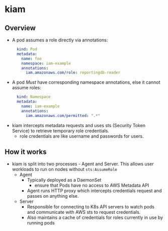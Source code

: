 # kiam

## Overview
- A pod assumes a role directly via annotations:
  ```yaml
    kind: Pod
    metadata:
      name: foo
      namespace: iam-example
      annotations:
        iam.amazonaws.com/role: reportingdb-reader
    ```
- A pod _Must_ have corresponding namespace annotations, else it cannot assume roles:
  ```yaml
    kind: Namespace
    metadata:
      name: iam-example
      annotations:
        iam.amazonaws.com/permitted: ".*"
    ```
- kiam intercepts metadata requests and uses sts (Security Token Service) to retrieve temporary role credentials.
  - role credentials are like username and passwords for users.


## How it works

- kiam is split into two processes - Agent and Server.  This allows user workloads to run on nodes without `sts:AssumeRole`
  - Agent
    - Typically deployed as a DaemonSet
      - ensure that Pods have no access to AWS Metadata API
    - Agent runs HTTP proxy which intercepts credentials request and passes on anything else.
  - Server
    - Responsible for connecting to K8s API servers to watch pods and communicate with AWS sts to request credentials.
    - Also maintains a cache of credentials for roles currently in use by running pods










